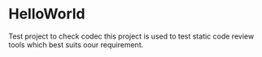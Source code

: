 # HelloWorld
Test project to check codec
this project is used to test static code review tools which best suits oour requirement.
